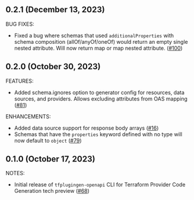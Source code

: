 ## 0.2.1 (December 13, 2023)

BUG FIXES:

* Fixed a bug where schemas that used `additionalProperties` with schema composition (allOf/anyOf/oneOf) would return an empty single nested attribute. Will now return map or map nested attribute. ([#100](https://github.com/hashicorp/terraform-plugin-codegen-openapi/issues/100))

## 0.2.0 (October 30, 2023)

FEATURES:

* Added schema.ignores option to generator config for resources, data sources, and providers. Allows excluding attributes from OAS mapping ([#81](https://github.com/hashicorp/terraform-plugin-codegen-openapi/issues/81))

ENHANCEMENTS:

* Added data source support for response body arrays ([#16](https://github.com/hashicorp/terraform-plugin-codegen-openapi/issues/16))
* Schemas that have the `properties` keyword defined with no type will now default to `object` ([#79](https://github.com/hashicorp/terraform-plugin-codegen-openapi/issues/79))

## 0.1.0 (October 17, 2023)

NOTES:

* Initial release of `tfplugingen-openapi` CLI for Terraform Provider Code Generation tech preview ([#68](https://github.com/hashicorp/terraform-plugin-codegen-openapi/issues/68))

